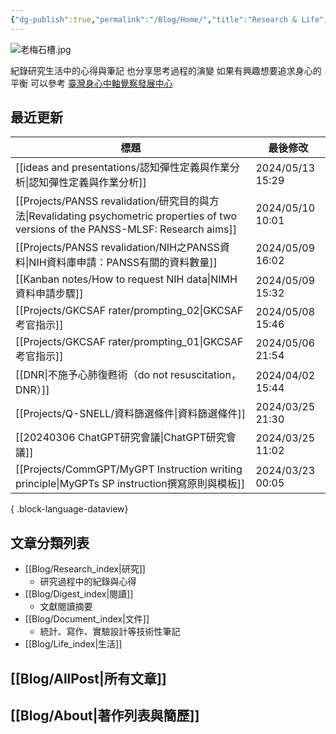 ```yaml
---
{"dg-publish":true,"permalink":"/Blog/Home/","title":"Research & Life","contentClasses":"cards list-cards","tags":["blog","gardenEntry","gardenEntry","gardenEntry","gardenEntry","gardenEntry","gardenEntry","gardenEntry","gardenEntry","gardenEntry","gardenEntry","gardenEntry"],"created":"2023-02-16T00:00:00.000Z","updated":"2024-04-11T15:13"}
---
```



![老梅石槽.jpg](/img/user/Blog/images/%E8%80%81%E6%A2%85%E7%9F%B3%E6%A7%BD.jpg)

紀錄研究生活中的心得與筆記
也分享思考過程的演變
如果有興趣想要追求身心的平衡
可以參考 [臺灣身心中軸覺察發展中心](https://bmaa.tw)

## 最近更新

| 標題                                                                                                                                | 最後修改              |
| --------------------------------------------------------------------------------------------------------------------------------- | ----------------- |
| [[ideas and presentations/認知彈性定義與作業分析\|認知彈性定義與作業分析]]                                                                           | 2024/05/13  15:29 |
| [[Projects/PANSS revalidation/研究目的與方法\|Revalidating psychometric properties of two versions of the PANSS-MLSF: Research aims]] | 2024/05/10  10:01 |
| [[Projects/PANSS revalidation/NIH之PANSS資料\|NIH資料庫申請：PANSS有關的資料數量]]                                                             | 2024/05/09  16:02 |
| [[Kanban notes/How to request NIH data\|NIMH資料申請步驟]]                                                                           | 2024/05/09  15:32 |
| [[Projects/GKCSAF rater/prompting_02\|GKCSAF考官指示]]                                                                             | 2024/05/08  15:46 |
| [[Projects/GKCSAF rater/prompting_01\|GKCSAF考官指示]]                                                                             | 2024/05/06  21:54 |
| [[DNR\|不施予心肺復甦術（do not resuscitation，DNR）]]                                                                                    | 2024/04/02  15:44 |
| [[Projects/Q-SNELL/資料篩選條件\|資料篩選條件]]                                                                                            | 2024/03/25  21:30 |
| [[20240306 ChatGPT研究會議\|ChatGPT研究會議]]                                                                                          | 2024/03/25  11:02 |
| [[Projects/CommGPT/MyGPT Instruction writing principle\|MyGPTs SP instruction撰寫原則與模板]]                                         | 2024/03/23  00:05 |

{ .block-language-dataview}

## 文章分類列表

- [[Blog/Research_index\|研究]]
    - 研究過程中的紀錄與心得
- [[Blog/Digest_index\|閱讀]]
    - 文獻閱讀摘要
- [[Blog/Document_index\|文件]]
    - 統計、寫作、實驗設計等技術性筆記
- [[Blog/Life_index\|生活]]

## [[Blog/AllPost\|所有文章]]

## [[Blog/About\|著作列表與簡歷]]
